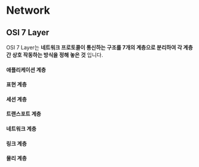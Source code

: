 # Network

## OSI 7 Layer
OSI 7 Layer는 **네트워크 프로토콜이 통신하는 구조를 7개의 계층으로 분리하여 각 계층간 상호 작동하는 방식을 정해 놓은 것** 입니다.

#### 애플리케이션 계층

#### 표현 계층

#### 세션 계층

#### 트랜스포트 계층

#### 네트워크 계층

#### 링크 계층

#### 물리 계층
